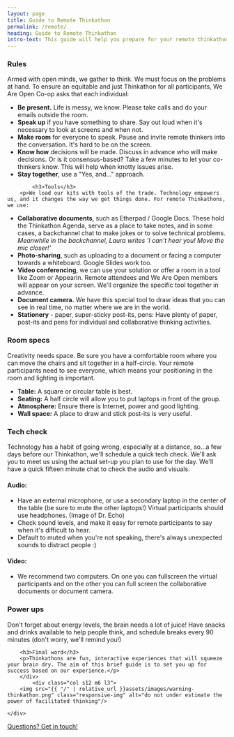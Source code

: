 ```yaml
---
layout: page
title: Guide to Remote Thinkathon
permalink: /remote/
heading: Guide to Remote Thinkathon
intro-text: This guide will help you prepare for your remote thinkathon. If you have any questions, don't hesitate to get in touch with any member of We Are Open Co-op. We'll help you through.
---
```


<div class="row">
    <div class="col s12 m6 l9">
    	<h3>Rules</h3>
		<p>Armed with open minds, we gather to think. We must focus on the problems at hand. To ensure an equitable and just Thinkathon for all participants, We Are Open Co-op asks that each individual: </p>
		<ul class="lists">
			<li><strong>Be present.</strong> Life is messy, we know. Please take calls and do your emails outside the room.</li>
			<li><strong>Speak up</strong> if you have something to share. Say out loud when it's necessary to look at screens and when not.</li>
			<li><strong>Make room</strong> for everyone to speak. Pause and invite remote thinkers into the conversation. It's hard to be on the screen.</li>
			<li><strong>Know how</strong> decisions will be made. Discuss in advance who will make decisions. Or is it consensus-based? Take a few minutes to let your co-thinkers know. This will help when knotty issues arise.</li>
			<li><strong>Stay together</strong>, use a "Yes, and..." approach.</li>
		</ul>

			<h3>Tools</h3>
		<p>We load our kits with tools of the trade. Technology empowers us, and it changes the way we get things done. For remote Thinkathons, we use:
</p>
		<ul class="lists">
			<li><strong>Collaborative documents</strong>, such as Etherpad / Google Docs. These hold the Thinkathon Agenda, serve as a place to take notes, and in some cases, a backchannel chat to make jokes or to solve technical problems. <em>Meanwhile in the backchannel, Laura writes 'I can't hear you! Move the mic closer!'</em></li>
			<li><strong>Photo-sharing</strong>, such as uploading to a document or facing a computer towards a whiteboard. Google Slides work too.
</li>
			<li><strong>Video conferencing</strong>, we can use your solution or offer a room in a tool like Zoom or Appearin. Remote attendees and We Are Open members will appear on your screen. We'll organize the specific tool together in advance.</li>
			<li><strong>Document camera.</strong> We have this special tool to draw ideas that you can see in real time, no matter where we are in the world.</li>
			<li><strong>Stationery</strong> - paper, super-sticky post-its, pens: Have plenty of paper, post-its and pens for individual and collaborative thinking activities.
</li>
		</ul>
    	<h3>Room specs</h3>
		<p>Creativity needs space. Be sure you have a comfortable room where you can move the chairs and sit together in a half-circle. Your remote participants need to see everyone, which means your positioning in the room and lighting is important.</p>
		<ul class="lists">
			<li><strong>Table:</strong> A square or circular table is best.</li>
			<li><strong>Seating:</strong> A half circle will allow you to put laptops in front of the group. </li>
			<li><strong>Atmosphere:</strong> Ensure there is Internet, power and good lighting. </li>
			<li><strong>Wall space:</strong> A place to draw and stick post-its is very useful.</li>
		</ul>
		<h3>Tech check</h3>
		<p>Technology has a habit of going wrong, especially at a distance, so...a few days before our Thinkathon, we'll schedule a quick tech check. We'll ask you to meet us using the actual set-up you plan to use for the day. We'll have a quick fifteen minute chat to check the audio and visuals.</p>
		<h4>Audio:</h4>
		<ul class="lists">
			<li>Have an external microphone, or use a secondary laptop in the center of the table (be sure to mute the other laptops!) Virtual participants should use headphones. (Image of Dr. Echo)</li>
			<li>Check sound levels, and make it easy for remote participants to say when it's difficult to hear.</li>
			<li>Default to muted when you're not speaking, there's always unexpected sounds to distract people :)</li>
		</ul>
		<h4>Video:</h4>
		<ul class="lists">
			<li>We recommend two computers. On one you can fullscreen the virtual participants and on the other you can full screen the collaborative documents or document camera.
</li>
		</ul>
		<h3>Power ups</h3>
		<p>Don't forget about energy levels, the brain needs a lot of juice! Have snacks and drinks available to help people think, and schedule breaks every 90 minutes (don't worry, we'll remind you!)</p>
		
		<h3>Final word</h3>
		<p>Thinkathons are fun, interactive experiences that will squeeze your brain dry. The aim of this brief guide is to set you up for success based on our experience.</p>
		</div>
			<div class="col s12 m6 l3">
		<img src="{{ "/" | relative_url }}assets/images/warning-thinkathon.png" class="responsive-img" alt="do not under estimate the power of facilitated thinking"/>

	</div>
</div>

<div class="row">
	<div class="col s12 m12 l12 center">
		<a href="{{ "/" | relative_url }}contact/" class="btn-large waves-effect waves-light blue">Questions? Get in touch!</a>
	</div>
</div>
